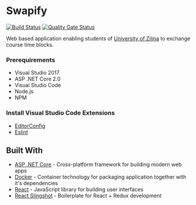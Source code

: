 # Swapify

[![Build Status](https://travis-ci.org/fri-team/Swapify.svg?branch=master)](https://travis-ci.org/fri-team/Swapify)
[![Quality Gate Status](https://sonarcloud.io/api/project_badges/measure?project=Swapify&metric=alert_status)](https://sonarcloud.io/dashboard?id=Swapify)

Web based application enabling students of [University of Zilina](http://www.uniza.sk/) to exchange course time blocks.

### Prerequirements

* Visual Studio 2017
* ASP .NET Core 2.0
* Visual Studio Code
* Node.js
* NPM

### Install Visual Studio Code Extensions

* [EditorConfig](https://marketplace.visualstudio.com/items?itemName=chrisdias.vscodeEditorConfig)
* [Eslint](https://marketplace.visualstudio.com/items?itemName=dbaeumer.vscode-eslint)

## Built With

* [ASP .NET Core](https://github.com/aspnet/home) - Cross-platform framework for building modern web apps
* [Docker](https://www.docker.com) - Container technology for packaging application together with it's dependencies
* [React](https://github.com/facebook/react) - JavaScript library for building user interfaces
* [React Slingshot](https://github.com/coryhouse/react-slingshot) - Boilerplate for React + Redux development
